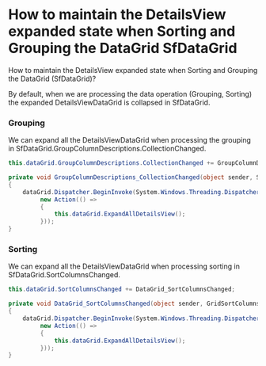 # How to maintain the DetailsView expanded state when Sorting and Grouping the DataGrid SfDataGrid
How to maintain the DetailsView expanded state when Sorting and Grouping the DataGrid (SfDataGrid)?

By default, when we are processing the data operation (Grouping, Sorting) the expanded DetailsViewDataGrid is collapsed in SfDataGrid. 

### Grouping
We can expand all the DetailsViewDataGrid when processing the grouping in SfDataGrid.GroupColumnDescriptions.CollectionChanged. 

```C#
this.dataGrid.GroupColumnDescriptions.CollectionChanged += GroupColumnDescriptions_CollectionChanged;

private void GroupColumnDescriptions_CollectionChanged(object sender, System.Collections.Specialized.NotifyCollectionChangedEventArgs e)
{
    dataGrid.Dispatcher.BeginInvoke(System.Windows.Threading.DispatcherPriority.ApplicationIdle,
         new Action(() =>
         {
             this.dataGrid.ExpandAllDetailsView();
         }));
}
```
### Sorting
We can expand all the DetailsViewDataGrid when processing sorting in SfDataGrid.SortColumnsChanged. 
``` C#
this.dataGrid.SortColumnsChanged += DataGrid_SortColumnsChanged;

private void DataGrid_SortColumnsChanged(object sender, GridSortColumnsChangedEventArgs e)
{
    dataGrid.Dispatcher.BeginInvoke(System.Windows.Threading.DispatcherPriority.ApplicationIdle,
         new Action(() =>
         {
             this.dataGrid.ExpandAllDetailsView();
         }));
}
```
